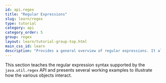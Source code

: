 ```yaml
---
id: api.regex
title: "Regular Expressions"
slug: learn/regex
type: tutorial
category: api
category_order: 5
group: regex
layout: learn/tutorial-group-top.html
main_css_id: learn
description: "Provides a general overview of regular expressions. It also introduces the core classes that comprise this API."
---
```


This section teaches the regular expression syntax supported by the `java.util.regex` API and presents several working examples to illustrate how the various objects interact.

